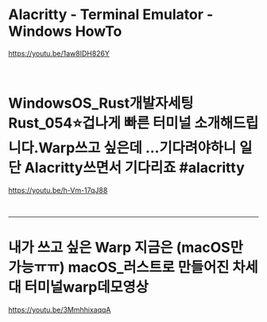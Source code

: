 # Alacritty - Terminal Emulator - Windows HowTo

https://youtu.be/1aw8IDH826Y

<br>

# WindowsOS_Rust개발자세팅Rust_054⭐️겁나게 빠른 터미널 소개해드립니다.Warp쓰고 싶은데 ...기다려야하니 일단 Alacritty쓰면서 기다리죠 #alacritty

https://youtu.be/h-Vm-17qJ88

<br>

<hr>

# 내가 쓰고 싶은 Warp 지금은 (macOS만 가능ㅠㅠ) macOS_러스트로 만들어진 차세대 터미널warp데모영상

https://youtu.be/3MmhhixaqqA


<br>
